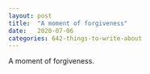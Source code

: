 ```yaml
---
layout: post
title:  "A moment of forgiveness"
date:   2020-07-06
categories: 642-things-to-write-about
---
```

A moment of forgiveness.
